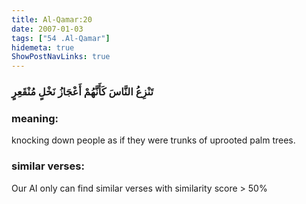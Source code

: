 ```yaml
---
title: Al-Qamar:20
date: 2007-01-03
tags: ["54 .Al-Qamar"]
hidemeta: true 
ShowPostNavLinks: true 
---
```

### تَنْزِعُ النَّاسَ كَأَنَّهُمْ أَعْجَازُ نَخْلٍ مُنْقَعِرٍ
### meaning: 
knocking down people as if they were trunks of uprooted palm trees.
### similar verses: 

Our AI only can find similar verses with similarity score > 50% 




